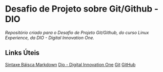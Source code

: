 # Desafio de Projeto sobre Git/Github - DIO
_Repositório criado para o Desafio de Projeto Git/Github, do curso Linux Experience, da DIO - Digital Innovation One._

## Links Úteis
[Sintaxe Báisca Markdown](https://www.markdownguide.org/basic-syntax/)
[Dio - Digital Innovation One](https://www.dio.me/)
[Git](https://git-scm.com/)
[GitHub](https://github.com/)
